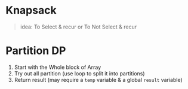 # Knapsack
> idea: To Select & recur or To Not Select & recur

# Partition DP
1. Start with the Whole block of Array
2. Try out all partition (use loop to split it into partitions)
3. Return result (may require a `temp` variable & a global `result` variable)
